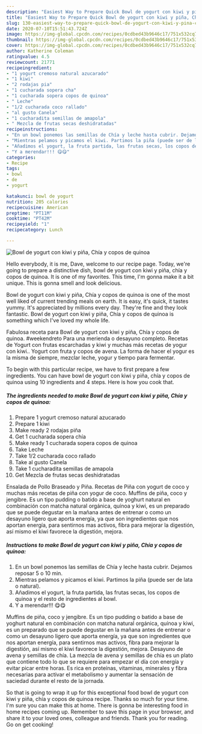 ```yaml
---
description: "Easiest Way to Prepare Quick Bowl de yogurt con kiwi y piña, Chía y copos de quinoa"
title: "Easiest Way to Prepare Quick Bowl de yogurt con kiwi y piña, Chía y copos de quinoa"
slug: 130-easiest-way-to-prepare-quick-bowl-de-yogurt-con-kiwi-y-pina-chia-y-copos-de-quinoa
date: 2020-07-10T15:51:43.724Z
image: https://img-global.cpcdn.com/recipes/0cdbed43b9646c17/751x532cq70/bowl-de-yogurt-con-kiwi-y-pina-chia-y-copos-de-quinoa-foto-principal.jpg
thumbnail: https://img-global.cpcdn.com/recipes/0cdbed43b9646c17/751x532cq70/bowl-de-yogurt-con-kiwi-y-pina-chia-y-copos-de-quinoa-foto-principal.jpg
cover: https://img-global.cpcdn.com/recipes/0cdbed43b9646c17/751x532cq70/bowl-de-yogurt-con-kiwi-y-pina-chia-y-copos-de-quinoa-foto-principal.jpg
author: Katherine Coleman
ratingvalue: 4.5
reviewcount: 21771
recipeingredient:
- "1 yogurt cremoso natural azucarado"
- "1 kiwi"
- "2 rodajas pia"
- "1 cucharada sopera cha"
- "1 cucharada sopera copos de quinoa"
- " Leche"
- "1/2 cucharada coco rallado"
- "al gusto Canela"
- "1 cucharadita semillas de amapola"
- " Mezcla de frutas secas deshidratadas"
recipeinstructions:
- "En un bowl ponemos las semillas de Chía y leche hasta cubrir. Dejamos reposar 5 o 10 min."
- "Mientras pelamos y picamos el kiwi. Partimos la piña (puede ser de lata o natural)."
- "Añadimos el yogurt, la fruta partida, las frutas secas, los copos de quinoa y el resto de ingredientes al bowl."
- "Y a merendar!!! 😋😋"
categories:
- Recipe
tags:
- bowl
- de
- yogurt

katakunci: bowl de yogurt 
nutrition: 205 calories
recipecuisine: American
preptime: "PT11M"
cooktime: "PT42M"
recipeyield: "1"
recipecategory: Lunch

---
```



![Bowl de yogurt con kiwi y piña, Chía y copos de quinoa](https://img-global.cpcdn.com/recipes/0cdbed43b9646c17/751x532cq70/bowl-de-yogurt-con-kiwi-y-pina-chia-y-copos-de-quinoa-foto-principal.jpg)

Hello everybody, it is me, Dave, welcome to our recipe page. Today, we're going to prepare a distinctive dish, bowl de yogurt con kiwi y piña, chía y copos de quinoa. It is one of my favorites. This time, I'm gonna make it a bit unique. This is gonna smell and look delicious.

Bowl de yogurt con kiwi y piña, Chía y copos de quinoa is one of the most well liked of current trending meals on earth. It is easy, it's quick, it tastes yummy. It's appreciated by millions every day. They're fine and they look fantastic. Bowl de yogurt con kiwi y piña, Chía y copos de quinoa is something which I've loved my whole life.

Fabulosa receta para Bowl de yogurt con kiwi y piña, Chía y copos de quinoa. #weekendreto Para una merienda o desayuno completo. Recetas de Yogurt con frutas escarchadas y kiwi y muchas más recetas de yogur con kiwi.. Yogurt con fruta y copos de avena. La forma de hacer el yogur es la misma de siempre, mezclar leche, yogur y tiempo para fermentar.


To begin with this particular recipe, we have to first prepare a few ingredients. You can have bowl de yogurt con kiwi y piña, chía y copos de quinoa using 10 ingredients and 4 steps. Here is how you cook that.

<!--inarticleads1-->

##### The ingredients needed to make Bowl de yogurt con kiwi y piña, Chía y copos de quinoa:

1. Prepare 1 yogurt cremoso natural azucarado
1. Prepare 1 kiwi
1. Make ready 2 rodajas piña
1. Get 1 cucharada sopera chía
1. Make ready 1 cucharada sopera copos de quinoa
1. Take  Leche
1. Take 1/2 cucharada coco rallado
1. Take al gusto Canela
1. Take 1 cucharadita semillas de amapola
1. Get  Mezcla de frutas secas deshidratadas


Ensalada de Pollo Braseado y Piña. Recetas de Piña con yogurt de coco y muchas más recetas de piña con yogur de coco. Muffins de piña, coco y jengibre. Es un tipo pudding o batido a base de yoghurt natural en combinación con matcha natural orgánica, quínoa y kiwi, es un preparado que se puede degustar en la mañana antes de entrenar o como un desayuno ligero que aporta energía, ya que son ingredientes que nos aportan energía, para sentirnos mas activos, fibra para mejorar la digestión, así mismo el kiwi favorece la digestión, mejora. 

<!--inarticleads2-->

##### Instructions to make Bowl de yogurt con kiwi y piña, Chía y copos de quinoa:

1. En un bowl ponemos las semillas de Chía y leche hasta cubrir. Dejamos reposar 5 o 10 min.
1. Mientras pelamos y picamos el kiwi. Partimos la piña (puede ser de lata o natural).
1. Añadimos el yogurt, la fruta partida, las frutas secas, los copos de quinoa y el resto de ingredientes al bowl.
1. Y a merendar!!! 😋😋


Muffins de piña, coco y jengibre. Es un tipo pudding o batido a base de yoghurt natural en combinación con matcha natural orgánica, quínoa y kiwi, es un preparado que se puede degustar en la mañana antes de entrenar o como un desayuno ligero que aporta energía, ya que son ingredientes que nos aportan energía, para sentirnos mas activos, fibra para mejorar la digestión, así mismo el kiwi favorece la digestión, mejora. Desayuno de avena y semillas de chía. La mezcla de avena y semillas de chía es un plato que contiene todo lo que se requiere para empezar el día con energía y evitar picar entre horas. Es rica en proteínas, vitaminas, minerales y fibra necesarias para activar el metabolismo y aumentar la sensación de saciedad durante el resto de la jornada. 

So that is going to wrap it up for this exceptional food bowl de yogurt con kiwi y piña, chía y copos de quinoa recipe. Thanks so much for your time. I'm sure you can make this at home. There is gonna be interesting food in home recipes coming up. Remember to save this page in your browser, and share it to your loved ones, colleague and friends. Thank you for reading. Go on get cooking!
